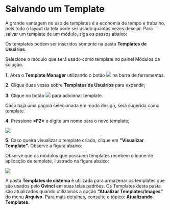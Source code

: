 # Salvando um Template

A grande vantagem no uso de templates é a economia de tempo e trabalho, pois todo o layout da tela pode ser usado quantas vezes desejar. Para salvar um template de um módulo, siga os passos abaixo:

Os templates podem ser inseridos somente na pasta **Templates de Usuários**.

Selecione o módulo que será usado como template no painel Módulos da solução.

**1.** Abra o **Template Manager** utilizando o botão ![](http://www.gvinci.com.br/manual/bferr12gv5.png) na barra de ferramentas.

**2.** Clique duas vezes sobre **Templates de Usuários** para expandir;

**3.** Clique no botão ![](http://www.gvinci.com.br/manual/adicion1gv5.png) para adicionar template.

Caso haja uma página selecionada em modo design, será sugerida como template.

**4.** Pressione **&lt;F2&gt;** e digite um nome para o novo template;

![](http://www.gvinci.com.br/manual/novotempgv5.zoom100.png)

**5.** Caso queira visualizar o template criado, clique em **"Visualizar Template".** Observe a figura abaixo:

Observe que os módulos que possuem templates recebem o ícone de aplicação de template, ilustrado na figura abaixo:

![](http://www.gvinci.com.br/manual/temppadrao2gv5.png)

A pasta **Templates de sistema** é utilizada para armazenar os templates que são usados pelo **Gvinci** em suas telas padrões. Os Templates desta pasta são atualizados quando utilizamos a opção **"Atualizar Templates/Images"** do menu **Arquivo.** Para mais detalhes, consulte o tópico: **Atualizando Templates.**

